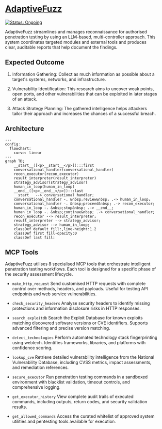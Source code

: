 # [AdaptiveFuzz](https://github.com/vksundararajan/AdaptiveFuzz)

[![Status: Ongoing](https://img.shields.io/badge/status-Ongoing-gold?style=flat-square)](https://github.com/vksundararajan/AdaptiveFuzz/issues)


AdaptiveFuzz streamlines and manages reconnaissance for authorised penetration testing by using an LLM-based, multi-controller approach. This system coordinates targeted modules and external tools and produces clear, auditable reports that help document the findings.

## Expected Outcome

1. Information Gathering: Collect as much information as possible about a target's systems, networks, and infrastructure. 

2. Vulnerability Identification: This research aims to uncover weak points, open ports, and other vulnerabilities that can be exploited in later stages of an attack. 

3. Attack Strategy Planning: The gathered intelligence helps attackers tailor their approach and increases the chances of a successful breach.

## Architecture


```mermaid
---
config:
  flowchart:
    curve: linear
---
graph TD;
	__start__([<p>__start__</p>]):::first
	conversational_handler(conversational_handler)
	recon_executor(recon_executor)
	result_interpreter(result_interpreter)
	strategy_advisor(strategy_advisor)
	human_in_loop(human_in_loop)
	__end__([<p>__end__</p>]):::last
	__start__ --> conversational_handler;
	conversational_handler -. &nbsp;review&nbsp; .-> human_in_loop;
	conversational_handler -. &nbsp;proceed&nbsp; .-> recon_executor;
	human_in_loop -. &nbsp;stop&nbsp; .-> __end__;
	human_in_loop -. &nbsp;continue&nbsp; .-> conversational_handler;
	recon_executor --> result_interpreter;
	result_interpreter --> strategy_advisor;
	strategy_advisor --> human_in_loop;
	classDef default fill:,line-height:1.2
	classDef first fill-opacity:0
	classDef last fill:
```

## MCP Tools

AdaptiveFuzz utilises 8 specialised MCP tools that orchestrate intelligent penetration testing workflows. Each tool is designed for a specific phase of the security assessment lifecycle.

- `make_http_request` Send customised HTTP requests with complete control over methods, headers, and payloads. Useful for testing API endpoints and web service vulnerabilities.

- `check_security_headers` Analyse security headers to identify missing protections and information disclosure risks in HTTP responses.

- `search_exploitdb` Search the Exploit Database for known exploits matching discovered software versions or CVE identifiers. Supports advanced filtering and precise version matching.

- `detect_technologies` Perform automated technology stack fingerprinting using webtech. Identifies frameworks, libraries, and platforms with confidence scoring.

- `lookup_cve` Retrieve detailed vulnerability intelligence from the National Vulnerability Database, including CVSS metrics, impact assessments, and remediation references.

- `secure_executor` Run penetration testing commands in a sandboxed environment with blacklist validation, timeout controls, and comprehensive logging.

- `get_executor_history` View complete audit trails of executed commands, including outputs, return codes, and security validation results.

- `get_allowed_commands` Access the curated whitelist of approved system utilities and pentesting tools available for execution.
